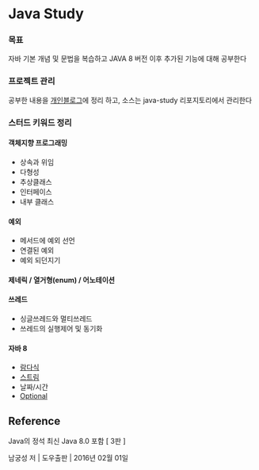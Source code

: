 # Java Study 

### 목표
자바 기본 개념 및 문법을 복습하고 JAVA 8 버전 이후 추가된 기능에 대해 공부한다


### 프로젝트 관리


공부한 내용을 [개인블로그](https://tosuccess.tistory.com/category/JAVA%28%EC%9E%90%EB%B0%94%29)에 정리 하고, 소스는 java-study 리포지토리에서 관리한다


### 스터드 키워드 정리


#### 객체지향 프로그래밍
  - 상속과 위임
  - 다형성
  - 추상클래스
  - 인터페이스
  - 내부 클래스

#### 예외
  - 메서드에 예외 선언
  - 연결된 예외
  - 예외 되던지기

#### 제네릭 / 열거형(enum) / 어노테이션

#### 쓰레드
  - 싱글쓰레드와 멀티쓰레드
  - 쓰레드의 실행제어 및 동기화

#### 자바 8
  - [람다식](https://github.com/chlgkrws/java-study/tree/main/src/lambda)
  - [스트림](https://github.com/chlgkrws/java-study/tree/main/src/stream)
  - 날짜/시간
  - [Optional](https://github.com/chlgkrws/java-study/tree/main/src/optional)




## Reference


Java의 정석 최신 Java 8.0 포함 [ 3판 ]

남궁성 저 | 도우출판 | 2016년 02월 01일 
